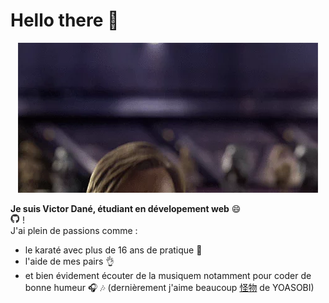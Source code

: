 # Hello there 👋
<div align="center">
<img src="https://github.com/Kaowarstail/Kaowarstail/blob/main/hello_there.gif" alt="Hello There" width="480" height="240" />
</div>

**Je suis Victor Dané, étudiant en dévelopement web** 😄  
<img src="https://github.com/Kaowarstail/Kaowarstail/blob/main/github_logo.gif" alt="logo github" width="15" height="15" /> !  
J'ai plein de passions comme :
* le karaté avec plus de 16 ans de pratique 🥋
* l'aide de mes pairs 👌
* et bien évidement écouter de la musiquem notamment pour coder de bonne humeur 🎧 🎶 (dernièrement j'aime beaucoup [怪物](https://youtu.be/dy90tA3TT1c) de YOASOBI)



<!--
**Kaowarstail/Kaowarstail** is a ✨ _special_ ✨ repository because its `README.md` (this file) appears on your GitHub profile.

Here are some ideas to get you started:

- 🔭 I’m currently working on ...
- 🌱 I’m currently learning ...
- 👯 I’m looking to collaborate on ...
- 🤔 I’m looking for help with ...
- 💬 Ask me about ...
- 📫 How to reach me: ...
- 😄 Pronouns: ...
- ⚡ Fun fact: ...
-->
